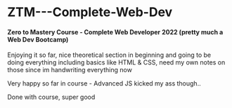 # ZTM---Complete-Web-Dev

#### Zero to Mastery Course - Complete Web Developer 2022 (pretty much a Web Dev Bootcamp)

Enjoying it so far, nice theoretical section in beginning and going to be doing everything including basics like HTML & CSS, need my own notes on those since im handwriting everything now

Very happy so far in course - Advanced JS kicked my ass though..

Done with course, super good

